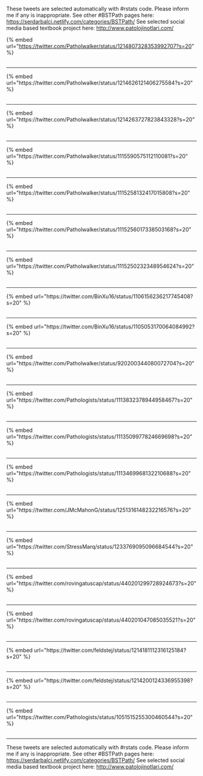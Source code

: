 

These tweets are selected automatically with #rstats code. Please inform me if any is inappropriate.
See other #BSTPath pages here: https://serdarbalci.netlify.com/categories/BSTPath/ 
See selected social media based textbook project here: http://www.patolojinotlari.com/

{% embed url="https://twitter.com/Patholwalker/status/1214807328353992707?s=20" %}<br>
<br>
<hr>
{% embed url="https://twitter.com/Patholwalker/status/1214626121406275584?s=20" %}<br>
<br>
<hr>
{% embed url="https://twitter.com/Patholwalker/status/1214263727823843328?s=20" %}<br>
<br>
<hr>
{% embed url="https://twitter.com/Patholwalker/status/1115590575112110081?s=20" %}<br>
<br>
<hr>
{% embed url="https://twitter.com/Patholwalker/status/1115258132417015808?s=20" %}<br>
<br>
<hr>
{% embed url="https://twitter.com/Patholwalker/status/1115256017338503168?s=20" %}<br>
<br>
<hr>
{% embed url="https://twitter.com/Patholwalker/status/1115250232348954624?s=20" %}<br>
<br>
<hr>
{% embed url="https://twitter.com/BinXu16/status/1106156236217745408?s=20" %}<br>
<br>
<hr>
{% embed url="https://twitter.com/BinXu16/status/1105053170064084992?s=20" %}<br>
<br>
<hr>
{% embed url="https://twitter.com/Patholwalker/status/920200344080072704?s=20" %}<br>
<br>
<hr>
{% embed url="https://twitter.com/Pathologists/status/1113832378944958467?s=20" %}<br>
<br>
<hr>
{% embed url="https://twitter.com/Pathologists/status/1113509977824669698?s=20" %}<br>
<br>
<hr>
{% embed url="https://twitter.com/Pathologists/status/1113469968132210688?s=20" %}<br>
<br>
<hr>
{% embed url="https://twitter.com/JMcMahonG/status/1251316148232216576?s=20" %}<br>
<br>
<hr>
{% embed url="https://twitter.com/StressMarq/status/1233769095096684544?s=20" %}<br>
<br>
<hr>
{% embed url="https://twitter.com/rovingatuscap/status/440201299728924673?s=20" %}<br>
<br>
<hr>
{% embed url="https://twitter.com/rovingatuscap/status/440201047085035521?s=20" %}<br>
<br>
<hr>
{% embed url="https://twitter.com/feldstej/status/1214181112316125184?s=20" %}<br>
<br>
<hr>
{% embed url="https://twitter.com/feldstej/status/1214200124336955398?s=20" %}<br>
<br>
<hr>
{% embed url="https://twitter.com/Pathologists/status/1051515255300460544?s=20" %}<br>
<br>
<hr>


These tweets are selected automatically with #rstats code. Please inform me if any is inappropriate.
See other #BSTPath pages here: https://serdarbalci.netlify.com/categories/BSTPath/ 
See selected social media based textbook project here: http://www.patolojinotlari.com/
